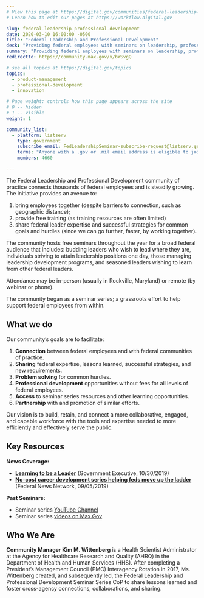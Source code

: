 ```yaml
---
# View this page at https://digital.gov/communities/federal-leadership-professional-development
# Learn how to edit our pages at https://workflow.digital.gov

slug: federal-leadership-professional-development
date: 2020-03-10 16:00:00 -0500
title: "Federal Leadership and Professional Development"
deck: "Providing federal employees with seminars on leadership, professional development, and strategy."
summary: "Providing federal employees with seminars on leadership, professional development, and strategy."
redirectto: https://community.max.gov/x/bWSvgQ

# see all topics at https://digital.gov/topics
topics:
  - product-management
  - professional-development
  - innovation

# Page weight: controls how this page appears across the site
# 0 -- hidden
# 1 -- visible
weight: 1

community_list:
  - platform: listserv
    type: government
    subscribe_email: FedLeadershipSeminar-subscribe-request@listserv.gsa.gov
    terms: "Anyone with a .gov or .mil email address is eligible to join"
    members: 4660

---
```


The Federal Leadership and Professional Development community of practice connects thousands of federal employees and is steadily growing. The initiative provides an avenue to:

1. bring employees together (despite barriers to connection, such as geographic distance);
2. provide free training (as training resources are often limited)
3. share federal leader expertise and successful strategies for common goals and hurdles (since we can go further, faster, by working together).

The community hosts free seminars throughout the year for a broad federal audience that includes: budding leaders who wish to lead where they are, individuals striving to attain leadership positions one day, those managing leadership development programs, and seasoned leaders wishing to learn from other federal leaders.

Attendance may be in-person (usually in Rockville, Maryland) or remote (by webinar or phone).

The community began as a seminar series; a grassroots effort to help support federal employees from within.

## What we do

Our community’s goals are to facilitate:

1. **Connection** between federal employees and with federal communities of practice.
2. **Sharing** federal expertise, lessons learned, successful strategies, and new requirements.
3. **Problem solving** for common hurdles.
4. **Professional development** opportunities without fees for all levels of federal employees.
5. **Access** to seminar series resources and other learning opportunities.
6. **Partnership** with and promotion of similar efforts.

Our vision is to build, retain, and connect a more collaborative, engaged, and capable workforce with the tools and expertise needed to more efficiently and effectively serve the public.

## Key Resources

**News Coverage:**

- [**Learning to be a Leader**](https://www.govexec.com/management/2019/10/learning-be-leader/160956/) (Government Executive, 10/30/2019)
- [**No-cost career development series helping feds move up the ladder**](https://federalnewsnetwork.com/federal-drive/2018/09/no-cost-career-development-series-helping-feds-move-up-the-ladder/) (Federal News Network, 09/05/2019)

**Past Seminars:**

- Seminar series [YouTube Channel](https://www.youtube.com/channel/UCJ1wh1JcX9nwin7w1f_S3fQ)
- Seminar series [videos on Max.Gov](https://community.max.gov/x/_3opcg)

## Who We Are

**Community Manager Kim M. Wittenberg** is a Health Scientist Administrator at the Agency for Healthcare Research and Quality (AHRQ) in the Department of Health and Human Services (HHS). After completing a President’s Management Council (PMC) Interagency Rotation in 2017, Ms. Wittenberg created, and subsequently led, the Federal Leadership and Professional Development Seminar Series CoP to share lessons learned and foster cross-agency connections, collaborations, and sharing.
